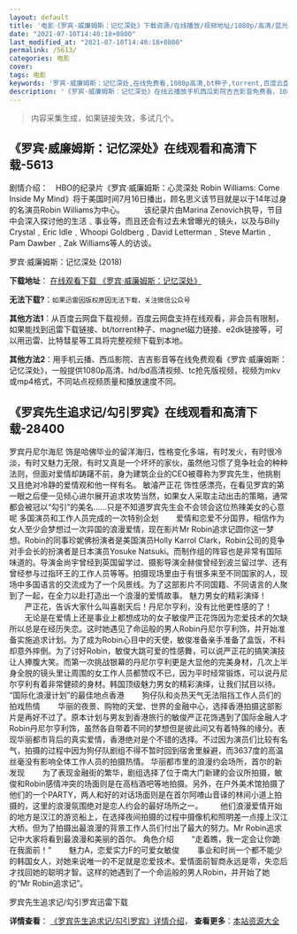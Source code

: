 ```yaml
---
layout: default
title: '电影《罗宾·威廉姆斯：记忆深处》下载资源/在线播放/视频地址/1080p/高清/蓝光'
date: "2021-07-10T14:40:18+0800"
last_modified_at: "2021-07-10T14:40:18+0800"
permalink: /5613/
categories: 电影
cover:
tags: 电影
keywords: '罗宾·威廉姆斯：记忆深处,在线免费看,1080p高清,bt种子,torrent,百度云盘,magnet,磁力链,迅雷下载资源'
description: '《罗宾·威廉姆斯：记忆深处》在线云播放手机西瓜影院吉吉影音免费看，1080p高清bd/hd未删减完整版和tc抢先枪版，mkv/mp4格式，附带bt/torrent种子、magnet/磁力链、百度云盘、网盘资源迅雷下载链接'
---
```


>内容采集生成，如果链接失效，多试几个。


## 《罗宾·威廉姆斯：记忆深处》在线观看和高清下载-5613

剧情介绍：　HBO的纪录片《罗宾·威廉姆斯：心灵深处 Robin Williams: Come Inside My Mind》将于美国时间7月16日播出，顾名思义该节目就是以于14年过身的名演员Robin Williams为中心。  　　该纪录片由Marina Zenovich执导，节目中会深入探讨他的生活﹑事业等，而且还会有过去未曾曝光的镜头，以及与Billy Crystal﹑Eric Idle﹑Whoopi Goldberg﹑David Letterman﹑Steve Martin﹑Pam Dawber﹑Zak Williams等人的访谈。


罗宾·威廉姆斯：记忆深处 (2018)

**下载地址**： [在线观看下载 《罗宾·威廉姆斯：记忆深处》](https://www.btbtdy.me/btdy/dy16009.html) 


**无法下载?**：`如果迅雷因版权原因无法下载，关注微信公众号 `

**其他方法1**：从百度云网盘下载视频，百度云网盘支持在线观看，非会员有限制，如果能找到迅雷下载链接、bt/torrent种子、magnet磁力链接、e2dk链接等，可以用迅雷、比特彗星等工具将完整视频下载到本地。

**其他方法2**：用手机云播、西瓜影院、吉吉影音等在线免费观看《罗宾·威廉姆斯：记忆深处》，一般提供1080p高清、hd/bd高清视频、tc抢先版视频，视频为mkv或mp4格式，不同站点视频质量和播放速度不同。


## 《罗宾先生追求记/勾引罗宾》在线观看和高清下载-28400

罗宾丹尼尔海尼 饰是哈佛毕业的留洋海归，性格变化多端，有时发火，有时很冷淡，有时又魅力无限，有时又真是一个坏坏的家伙，虽然他习惯了竞争社会的种种法则，但面对爱情却踌躇不前，身为建筑企业的CEO被尊称为罗宾先生，他挑剔又且绝对冷静的爱情观和他一样有名。 敏濬严正花 饰性感漂亮，在看见罗宾的第一眼之后便一见倾心进尔展开追求攻势当然，如果女人采取主动出击的策略，通常都会被冠以“勾引”的美名……只是不知道罗宾先生会不会领会这位热辣美女的心意呢 多国演员和工作人员完成的一次特别企划 　　爱情和恋爱不分国界，相信作为女人至少会梦想过一次异国的浪漫爱情，现在影片Mr Robin追求记圆你这一梦想。Robin的同事珍妮佛扮演者是美国演员Holly Karrol Clark，Robin公司的竞争对手会长的扮演者是日本演员Yosuke Natsuki。而制作组的阵容也是非常有国际味道的。导演金尚宇曾经到英国留学过、摄影导演全赫俊曾经到波兰留过学、还有曾经参与过指环王的工作人员等等。拍摄现场里由于有很多来至不同国家的人，现场中多国语言的交流成为了一个风景线。为了这部影片不同国籍、不同语言的人聚到了一起，在全力以赴打造出一个浪漫的爱情故事。 魅力男女的精彩演绎！ 　　严正花，告诉大家什么叫喜剧天后！丹尼尔亨利，没有比他更性感的了！ 　　无论是在爱情上还是事业上都想成功的女子敏俊严正花饰因为恋爱技术的欠缺所以总是在经历失恋。这时她遇见了命运般的男人Robin丹尼尔亨利饰，并开始准备实施追求计划。为了成为Robin心目中的天使，敏俊准备亲手准备了盒饭，不料却意外摔倒。为了讨好Robin，敏俊大跳可爱的性感舞，可以说严正花的搞笑演技让人捧腹大笑。而第一次挑战银幕的丹尼尔亨利更是大显他的完美身材，几次上半身全脱的镜头里让周围的女工作人员都赞叹不已，因为平时经常锻炼，可以说丹尼尔亨利有着非常健硕的身材。韩国顶级魅力男女的精彩演绎，让我们拭目以待。 “国际化浪漫计划”的最佳地点香港 　　狗仔队和炎热天气无法阻挡工作人员们的拍戏热情 　　华丽的夜景、购物的天堂、世界的金融中心，选择香港拍摄这部影片是再好不过了。原本计划与男友到香港旅行的敏俊严正花饰遇到了国际金融人才Robin丹尼尔亨利饰，虽然各自带着不同的梦想但是彼此间又有着特殊的缘分。表现华丽都市背后的真实爱情，香港绝对是个不错的选择。不过因为演员们比较有名气，拍摄的过程中因为狗仔队剧组不得不暂时回到宿舍里躲避，而3637度的高温丝毫没有影响全体工作人员的拍摄热情。 华丽都市里的浪漫约会场所，首尔的新发现 　　为了表现金融街的繁华，剧组选择了位于南大门新建的会议所拍摄，敏俊和Robin感情冲突的场面则是在高档酒吧等地拍摄。另外，在户外美术馆拍摄了他们的一个PARTY，两人和好的对话场面则是在首尔阿喳山音译的林间小道上拍摄的，这里的浪漫氛围绝对是恋人约会的最好场所之一。 　　他们浪漫爱情开始的地方是汉江的游览船上，在选择夜间拍摄的过程中摄像机和照明差一点撞上汉江大桥。但为了拍摄出最浪漫的背景工作人员们付出了最大的努力。Mr Robin追求记中大家将看到最浪漫和美丽的首尔。 角色介绍 　　“走着瞧，我一定会让你跪在我面前！” 　　魅力A，恋爱实力F的可爱女敏俊 　　事业和时尚一个都不能少的韩国女人，对她来说唯一的不足就是恋爱技术。爱情面前智商永远是零，失恋后才找回她的聪明才智。这样的她遇到了一个命运般的男人Robin，并开始了她的“Mr Robin追求记”。


罗宾先生追求记/勾引罗宾迅雷下载

**详情查看**： [《罗宾先生追求记/勾引罗宾》详情介绍](/movie/28400/)， **查看更多**：[本站资源大全](/movie/t/all/)

